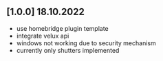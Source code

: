 ## [1.0.0] 18.10.2022
- use homebridge plugin template
- integrate velux api
- windows not working due to security mechanism
- currently only shutters implemented